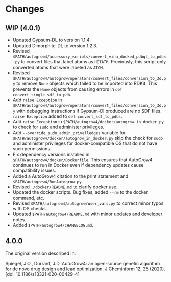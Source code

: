 Changes
=======

WIP (4.0.1)
-----------

* Updated Gypsum-DL to version 1.1.4.
* Updated Dimorphite-DL to version 1.2.3.
* Revised
  `$PATH/autogrow4/accessory_scripts/convert_vina_docked_pdbqt_to_pdbs.py` to
  convert files that label atoms as `HETATM`, Previously, this script only
  converted atoms that were labeled as `ATOM`.
* Revised
  `$PATH/autogrow4/autogrow/operators/convert_files/conversion_to_3d.py` to
  remove `None` objects which failed to be imported into RDKit. This prevents
  the `None` objects from causing errors in `def convert_single_sdf_to_pdb`.
* Add `raise Exception` in
  `$PATH/autogrow4/autogrow/operators/convert_files/conversion_to_3d.py` with
  debugging instructions if Gypsum-Dl produced are no SDF files. `raise
  Exception` added to `def convert_sdf_to_pdbs`.
* Add `raise Exception` in
  `$PATH/autogrow4/docker/autogrow_in_docker.py` to check for `sudo` and administer
  privileges. 
* Add `--override_sudo_admin_privelledges` variable for 
  `$PATH/autogrow4/docker/autogrow_in_docker.py` skip the check for `sudo` and administer
  privileges for docker-compatible OS that do not have such permissions.
* Fix dependency versions installed in `$PATH/autogrow4/docker/Dockerfile`. This
  ensures that AutoGrow4 continues to run in Docker even if dependency updates
  cause compatibility issues.
* Added a AutoGrow4 citation to the print statement and `$PATH/autogrow4/RunAutogrow.py`.
* Revised `./docker/README.md` to clarify docker use.
* Updated the docker scripts. Bug fixes, added `--rm` to the docker command,
  etc.
* Revised `$PATH/autogrow4/autogrow/user_vars.py` to correct minor typos with OS checks.
* Updated `$PATH/autogrow4/README.md` with minor updates and developer notes.
* Added `$PATH/autogrow4/CHANGELOG.md`.

4.0.0
-----

The original version described in:

Spiegel, J.O., Durrant, J.D. AutoGrow4: an open-source genetic algorithm for
de novo drug design and lead optimization. J Cheminform 12, 25 (2020). [doi:
10.1186/s13321-020-00429-4]
